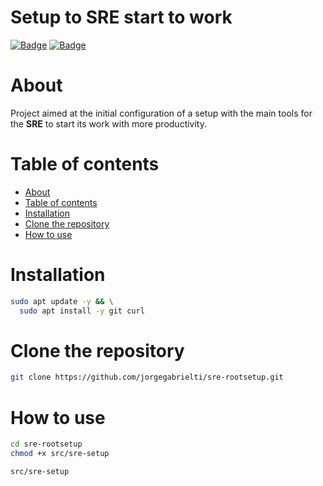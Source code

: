 # **Setup to SRE start to work**
[![Badge](https://img.shields.io/badge/Homologated-Ubuntu%20v20.04-orange)](https://ubuntu.com/download)
[![Badge](https://img.shields.io/badge/Requirements-git--scm-green)](https://git-scm.com/)

About
=================
Project aimed at the initial configuration of a setup with the main tools for the **SRE** to start its work with more productivity.

Table of contents
=================
<!--ts-->
   * [About](#about)
   * [Table of contents](#table-of-contents)
   * [Installation](#instalation)
   * [Clone the repository](#clone-repo)
   * [How to use](#how-to)
<!--te-->

Installation
=================
```bash
sudo apt update -y && \
  sudo apt install -y git curl
```

Clone the repository
==================
```bash
git clone https://github.com/jorgegabrielti/sre-rootsetup.git
```
How to use
==================

```bash
cd sre-rootsetup
chmod +x src/sre-setup
```
```bash
src/sre-setup
```

